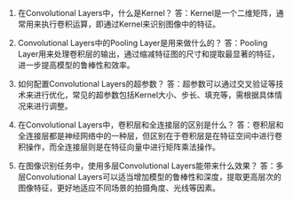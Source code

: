 1. 在Convolutional Layers中，什么是Kernel？
答：Kernel是一个二维矩阵，通常用来执行卷积运算，即通过Kernel来识别图像中的特征。

2. Convolutional Layers中的Pooling Layer是用来做什么的？
答：Pooling Layer用来处理卷积层的输出，通过缩减特征图的尺寸和提取最显著的特征，进一步提高模型的鲁棒性和效率。

3. 如何配置Convolutional Layers的超参数？
答：超参数可以通过交叉验证等技术来进行优化，常见的超参数包括Kernel大小、步长、填充等，需根据具体情况来进行调整。

4. 在Convolutional Layers中，卷积层和全连接层的区别是什么？
答：卷积层和全连接层都是神经网络中的一种层，但区别在于卷积层是在特征空间中进行卷积操作，而全连接层则是在特征向量中进行矩阵乘法操作。

5. 在图像识别任务中，使用多层Convolutional Layers能带来什么效果？
答：多层Convolutional Layers可以适当增加模型的鲁棒性和深度，提取更高层次的图像特征，更好地适应不同场景的拍摄角度、光线等因素。